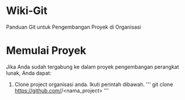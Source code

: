 # Wiki-Git
Panduan Git untuk Pengembangan Proyek di Organisasi


# Memulai Proyek
Jika Anda sudah tergabung ke dalam proyek pengembangan perangkat lunak, Anda dapat:
1. Clone project organisasi anda. Ikuti perintah dibawah.
'''
git clone https://github.com/<username>/<nama_project>
'''